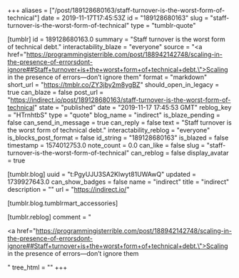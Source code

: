 +++
aliases = ["/post/189128680163/staff-turnover-is-the-worst-form-of-technical"]
date = 2019-11-17T17:45:53Z
id = "189128680163"
slug = "staff-turnover-is-the-worst-form-of-technical"
type = "tumblr-quote"

[tumblr]
id = 189128680163.0
summary = "Staff turnover is the worst form of technical debt."
interactability_blaze = "everyone"
source = "<a href=\"https://programmingisterrible.com/post/188942142748/scaling-in-the-presence-of-errorsdont-ignore##Staff+turnover+is+the+worst+form+of+technical+debt.\">Scaling in the presence of errors—don’t ignore them</a>"
format = "markdown"
short_url = "https://tmblr.co/ZY3jby2m8ygBZ"
should_open_in_legacy = true
can_blaze = false
post_url = "https://indirect.io/post/189128680163/staff-turnover-is-the-worst-form-of-technical"
state = "published"
date = "2019-11-17 17:45:53 GMT"
reblog_key = "HTrnhtbS"
type = "quote"
blog_name = "indirect"
is_blaze_pending = false
can_send_in_message = true
can_reply = false
text = "Staff turnover is the worst form of technical debt."
interactability_reblog = "everyone"
is_blocks_post_format = false
id_string = "189128680163"
is_blazed = false
timestamp = 1574012753.0
note_count = 0.0
can_like = false
slug = "staff-turnover-is-the-worst-form-of-technical"
can_reblog = false
display_avatar = true

[tumblr.blog]
uuid = "t:PgyUJU3SA2Klwyt81UWAwQ"
updated = 1739927643.0
can_show_badges = false
name = "indirect"
title = "indirect"
description = ""
url = "https://indirect.io/"

[tumblr.blog.tumblrmart_accessories]

[tumblr.reblog]
comment = "<p><a href=\"https://programmingisterrible.com/post/188942142748/scaling-in-the-presence-of-errorsdont-ignore##Staff+turnover+is+the+worst+form+of+technical+debt.\">Scaling in the presence of errors—don’t ignore them</a></p>"
tree_html = ""
+++
